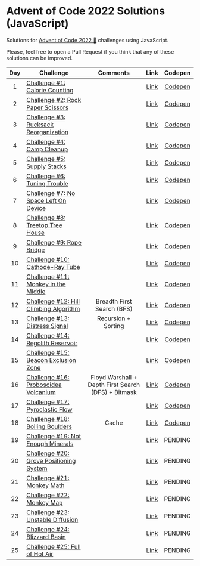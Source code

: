 # Advent of Code 2022 Solutions (JavaScript)

Solutions for [Advent of Code 2022 🎅](https://adventjs.dev) challenges using JavaScript.

Please, feel free to open a Pull Request if you think that any of these solutions can be improved.

| Day | Challenge | Comments | Link | Codepen |
  :-:|---|:-:|:-:|:-:|
| 1 | [Challenge #1: Calorie Counting](day1.md) | | [Link](https://adventofcode.com/2022/day/1) | [Codepen](https://codepen.io/mamunoz-dev/pen/zYLzpOL?editors=0012)
| 2 | [Challenge #2: Rock Paper Scissors](day2.md) | | [Link](https://adventofcode.com/2022/day/2) | [Codepen](https://codepen.io/mamunoz-dev/pen/wvxqxgZ?editors=0012) |
| 3 | [Challenge #3: Rucksack Reorganization](day3.md) | | [Link](https://adventofcode.com/2022/day/3) | [Codepen](https://codepen.io/mamunoz-dev/pen/GRBvzqm?editors=0012) |
| 4 | [Challenge #4: Camp Cleanup](day4.md) | | [Link](https://adventofcode.com/2022/day/4) | [Codepen](https://codepen.io/mamunoz-dev/pen/QWBMYPo?editors=0012) |
| 5 | [Challenge #5: Supply Stacks](day5.md) | | [Link](https://adventofcode.com/2022/day/5) | [Codepen](https://codepen.io/mamunoz-dev/pen/KKBvEod?editors=0012) |
| 6 | [Challenge #6: Tuning Trouble](day6.md) | | [Link](https://adventofcode.com/2022/day/6) | [Codepen](https://codepen.io/mamunoz-dev/pen/oNMeVVP?editors=0012) |
| 7 | [Challenge #7: No Space Left On Device](day7.md) | | [Link](https://adventofcode.com/2022/day/7) | [Codepen](https://codepen.io/mamunoz-dev/pen/dyjVOqO?editors=0012)|
| 8 | [Challenge #8: Treetop Tree House](day8.md) | | [Link](https://adventofcode.com/2022/day/8) | [Codepen](https://codepen.io/mamunoz-dev/pen/xxJXgOg?editors=0012) |
| 9 | [Challenge #9: Rope Bridge](day9.md) | | [Link](https://adventofcode.com/2022/day/9) | [Codepen](https://codepen.io/mamunoz-dev/pen/BaPwWYK?editors=0012) |
| 10 | [Challenge #10: Cathode-Ray Tube](day10.md) | | [Link](https://adventofcode.com/2022/day/10) | [Codepen](https://codepen.io/mamunoz-dev/pen/QWBOaZG?editors=0012) |
| 11 | [Challenge #11: Monkey in the Middle](day11.md) | | [Link](https://adventofcode.com/2022/day/11) | [Codepen](https://codepen.io/mamunoz-dev/pen/gOjXoEb?editors=0012) |
| 12 | [Challenge #12: Hill Climbing Algorithm](day12.md) | Breadth First Search (BFS) | [Link](https://adventofcode.com/2022/day/12) | [Codepen](https://codepen.io/mamunoz-dev/pen/WNKXdqR?editors=0012) |
| 13 | [Challenge #13: Distress Signal](day13.md) | Recursion + Sorting | [Link](https://adventofcode.com/2022/day/13) | [Codepen](https://codepen.io/mamunoz-dev/pen/qByVpeg?editors=0012) |
| 14 | [Challenge #14: Regolith Reservoir](day14.md) | | [Link](https://adventofcode.com/2022/day/14) | [Codepen](https://codepen.io/mamunoz-dev/pen/abjVqdP?editors=0012) |
| 15 | [Challenge #15: Beacon Exclusion Zone](day15.md) | | [Link](https://adventofcode.com/2022/day/15) | [Codepen](https://codepen.io/mamunoz-dev/pen/GRBOQxN?editors=0012) |
| 16 | [Challenge #16: Proboscidea Volcanium](day16.md) | Floyd Warshall + Depth First Search (DFS) + Bitmask | [Link](https://adventofcode.com/2022/day/16) | [Codepen](https://codepen.io/mamunoz-dev/pen/mdjqGZd?editors=0012) |
| 17 | [Challenge #17: Pyroclastic Flow](day17.md) | | [Link](https://adventofcode.com/2022/day/17) | [Codepen](https://codepen.io/mamunoz-dev/pen/JjBOmjw?editors=0012) |
| 18 | [Challenge #18: Boiling Boulders](day18.md) | Cache | [Link](https://adventofcode.com/2022/day/18) | [Codepen](https://codepen.io/mamunoz-dev/pen/yLqPROp?editors=0012) |
| 19 | [Challenge #19: Not Enough Minerals](day19.md) | | [Link](https://adventofcode.com/2022/day/19) | PENDING |
| 20 | [Challenge #20: Grove Positioning System](day20.md) | | [Link](https://adventofcode.com/2022/day/20) | PENDING |
| 21 | [Challenge #21: Monkey Math](day21.md) | | [Link](https://adventofcode.com/2022/day/21) | PENDING |
| 22 | [Challenge #22: Monkey Map](day22.md) | | [Link](https://adventofcode.com/2022/day/22) | PENDING |
| 23 | [Challenge #23: Unstable Diffusion](day23.md) | | [Link](https://adventofcode.com/2022/day/23) | PENDING |
| 24 | [Challenge #24: Blizzard Basin](day24.md) | | [Link](https://adventofcode.com/2022/day/24) | PENDING |
| 25 | [Challenge #25: Full of Hot Air](day25.md) | | [Link](https://adventofcode.com/2022/day/25) | PENDING |
